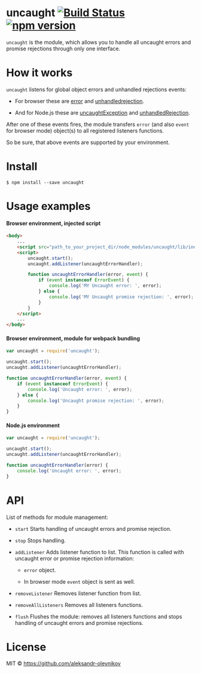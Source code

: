 # uncaught [![Build Status](https://travis-ci.org/aleksandr-oleynikov/uncaught.svg?branch=master)](https://travis-ci.org/aleksandr-oleynikov/uncaught) [![npm version](https://badge.fury.io/js/uncaught.svg)](https://badge.fury.io/js/uncaught)

`uncaught` is the module, which allows you to handle all uncaught errors and promise rejections through only one interface.

# How it works

`uncaught` listens for global object errors and unhandled rejections events:

- For browser these are [error](https://developer.mozilla.org/en-US/docs/Web/Events/error) and [unhandledrejection](https://developer.mozilla.org/en-US/docs/Web/Events/unhandledrejection).

- And for Node.js these are [uncaughtException](https://nodejs.org/api/process.html#process_event_uncaughtexception) and [unhandledRejection](https://nodejs.org/api/process.html#process_event_unhandledrejection).

After one of these events fires, the module transfers `error` (and also `event` for browser mode) object(s) to all registered listeners functions.
 
So be sure, that above events are supported by your environment.
 
# Install

```
$ npm install --save uncaught
```

# Usage examples

#### Browser environment, injected script

```html
<body>
    ...
    <script src="path_to_your_project_dir/node_modules/uncaught/lib/index.js"></script>
    <script>
        uncaught.start();
        uncaught.addListener(uncaughtErrorHandler);

        function uncaughtErrorHandler(error, event) {
            if (event instanceof ErrorEvent) {
                console.log('MY Uncaught error: ', error);
            } else {
                console.log('MY Uncaught promise rejection: ', error);
            }
        }
    </script>
    ...
</body>
```

#### Browser environment, module for webpack bundling

```js
var uncaught = require('uncaught');

uncaught.start();
uncaught.addListener(uncaughtErrorHandler);

function uncaughtErrorHandler(error, event) {
    if (event instanceof ErrorEvent) {
        console.log('Uncaught error: ', error);
    } else {
        console.log('Uncaught promise rejection: ', error);
    }
}
```

#### Node.js environment

```js
var uncaught = require('uncaught');

uncaught.start();
uncaught.addListener(uncaughtErrorHandler);

function uncaughtErrorHandler(error) {
    console.log('Uncaught error: ', error);
}
```

# API

List of methods for module management:

- `start`
Starts handling of uncaught errors and promise rejection.

- `stop`
Stops handling.

- `addListener`
Adds listener function to list. This function is called with uncaught error or promise rejection information:

    - `error` object.

    - In browser mode `event` object is sent as well.


- `removeListener`
Removes listener function from list.

- `removeAllListeners`
Removes all listeners functions.

- `flush`
Flushes the module: removes all listeners functions and stops handling of uncaught errors and promise rejections.

# License

MIT © https://github.com/aleksandr-oleynikov
